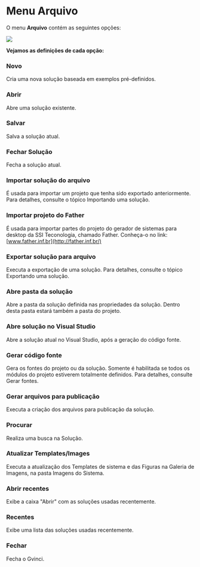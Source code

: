 # Menu Arquivo

O menu **Arquivo** contém as seguintes opções:

![](http://www.gvinci.com.br/manual/menuarquivog7.png)

**Vejamos as definições de cada opção:**

### **Novo**

Cria uma nova solução baseada em exemplos pré-definidos. 

### **Abrir**

Abre uma solução existente.

### **Salvar**

Salva a solução atual.

### **Fechar Solução**

Fecha a solução atual.

### **Importar solução do arquivo**

É usada para importar um projeto que tenha sido exportado anteriormente. Para detalhes, consulte o tópico Importando uma solução.

### **Importar projeto do Father**

É usada para importar partes do projeto do gerador de sistemas para desktop da SSI Teconologia, chamado Father. Conheça-o no link: [www.father.inf.br](http://father.inf.br/)

### **Exportar solução para arquivo**

Executa a exportação de uma solução. Para detalhes, consulte o tópico Exportando uma solução.

### **Abre pasta da solução**

Abre a pasta da solução definida nas propriedades da solução. Dentro desta pasta estará também a pasta do projeto.

### **Abre solução no Visual Studio**

Abre a solução atual no Visual Studio, após a geração do código fonte.

### **Gerar código fonte**

Gera os fontes do projeto ou da solução. Somente é habilitada se todos os módulos do projeto estiverem totalmente definidos. Para detalhes, consulte Gerar fontes.

### **Gerar arquivos para publicação**

Executa a criação dos arquivos para publicação da solução.

### **Procurar**

Realiza uma busca na Solução.

### **Atualizar Templates/Images**

Executa a atualização dos Templates de sistema e das Figuras na Galeria de Imagens, na pasta Imagens do Sistema.

### **Abrir recentes**

Exibe a caixa "Abrir" com as soluções usadas recentemente.

### **Recentes**

Exibe uma lista das soluções usadas recentemente.

### **Fechar**

Fecha o Gvinci.

